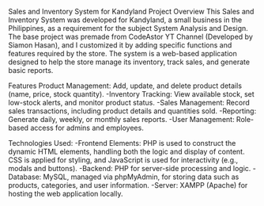 Sales and Inventory System for Kandyland
Project Overview
This Sales and Inventory System was developed for Kandyland, a small business in the Philippines, as a requirement for the subject System Analysis and Design. The base project was premade from CodeAstor YT Channel (Developed by Siamon Hasan), and I customized it by adding specific functions and features required by the store. The system is a web-based application designed to help the store manage its inventory, track sales, and generate basic reports.

Features
Product Management: Add, update, and delete product details (name, price, stock quantity).
-Inventory Tracking: View available stock, set low-stock alerts, and monitor product status.
-Sales Management: Record sales transactions, including product details and quantities sold.
-Reporting: Generate daily, weekly, or monthly sales reports.
-User Management: Role-based access for admins and employees.

Technologies Used:
-Frontend Elements: PHP is used to construct the dynamic HTML elements, handling both the logic and display of content. CSS is applied for styling, and JavaScript is used for interactivity (e.g., modals and buttons).
-Backend: PHP for server-side processing and logic.
-Database: MySQL, managed via phpMyAdmin, for storing data such as products, categories, and user information.
-Server: XAMPP (Apache) for hosting the web application locally.
